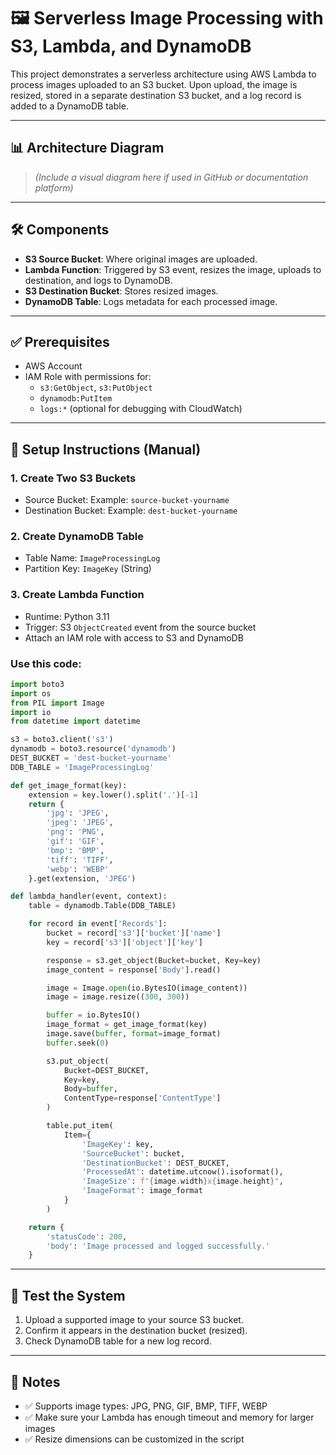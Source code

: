 
# 🖼️ Serverless Image Processing with S3, Lambda, and DynamoDB

This project demonstrates a serverless architecture using AWS Lambda to process images uploaded to an S3 bucket. Upon upload, the image is resized, stored in a separate destination S3 bucket, and a log record is added to a DynamoDB table.

---

## 📊 Architecture Diagram

> *(Include a visual diagram here if used in GitHub or documentation platform)*

---

## 🛠️ Components

- **S3 Source Bucket**: Where original images are uploaded.
- **Lambda Function**: Triggered by S3 event, resizes the image, uploads to destination, and logs to DynamoDB.
- **S3 Destination Bucket**: Stores resized images.
- **DynamoDB Table**: Logs metadata for each processed image.

---

## ✅ Prerequisites

- AWS Account
- IAM Role with permissions for:
  - `s3:GetObject`, `s3:PutObject`
  - `dynamodb:PutItem`
  - `logs:*` (optional for debugging with CloudWatch)

---

## 📂 Setup Instructions (Manual)

### 1. Create Two S3 Buckets
- Source Bucket: Example: `source-bucket-yourname`
- Destination Bucket: Example: `dest-bucket-yourname`

### 2. Create DynamoDB Table
- Table Name: `ImageProcessingLog`
- Partition Key: `ImageKey` (String)

### 3. Create Lambda Function
- Runtime: Python 3.11
- Trigger: S3 `ObjectCreated` event from the source bucket
- Attach an IAM role with access to S3 and DynamoDB

### Use this code:

```python
import boto3
import os
from PIL import Image
import io
from datetime import datetime

s3 = boto3.client('s3')
dynamodb = boto3.resource('dynamodb')
DEST_BUCKET = 'dest-bucket-yourname'
DDB_TABLE = 'ImageProcessingLog'

def get_image_format(key):
    extension = key.lower().split('.')[-1]
    return {
        'jpg': 'JPEG',
        'jpeg': 'JPEG',
        'png': 'PNG',
        'gif': 'GIF',
        'bmp': 'BMP',
        'tiff': 'TIFF',
        'webp': 'WEBP'
    }.get(extension, 'JPEG')

def lambda_handler(event, context):
    table = dynamodb.Table(DDB_TABLE)

    for record in event['Records']:
        bucket = record['s3']['bucket']['name']
        key = record['s3']['object']['key']

        response = s3.get_object(Bucket=bucket, Key=key)
        image_content = response['Body'].read()

        image = Image.open(io.BytesIO(image_content))
        image = image.resize((300, 300))

        buffer = io.BytesIO()
        image_format = get_image_format(key)
        image.save(buffer, format=image_format)
        buffer.seek(0)

        s3.put_object(
            Bucket=DEST_BUCKET,
            Key=key,
            Body=buffer,
            ContentType=response['ContentType']
        )

        table.put_item(
            Item={
                'ImageKey': key,
                'SourceBucket': bucket,
                'DestinationBucket': DEST_BUCKET,
                'ProcessedAt': datetime.utcnow().isoformat(),
                'ImageSize': f"{image.width}x{image.height}",
                'ImageFormat': image_format
            }
        )

    return {
        'statusCode': 200,
        'body': 'Image processed and logged successfully.'
    }
```

---

## 🧪 Test the System

1. Upload a supported image to your source S3 bucket.
2. Confirm it appears in the destination bucket (resized).
3. Check DynamoDB table for a new log record.

---

## 📌 Notes

- ✅ Supports image types: JPG, PNG, GIF, BMP, TIFF, WEBP
- ✅ Make sure your Lambda has enough timeout and memory for larger images
- ✅ Resize dimensions can be customized in the script
